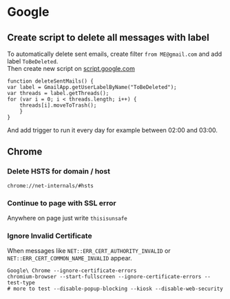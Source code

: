 # Google

## Create script to delete all messages with label

To automatically delete sent emails, create filter `from ME@gmail.com` and add label `ToBeDeleted`.  
Then create new script on [script.google.com](https://script.google.com)

    function deleteSentMails() {
    var label = GmailApp.getUserLabelByName("ToBeDeleted");  
    var threads = label.getThreads();  
    for (var i = 0; i < threads.length; i++) {  
        threads[i].moveToTrash();
        } 
    }

And add trigger to run it every day for example between 02:00 and 03:00.

## Chrome

### Delete HSTS for domain / host

`chrome://net-internals/#hsts`

### Continue to page with SSL error

Anywhere on page just write `thisisunsafe`

### Ignore Invalid Certificate

When messages like `NET::ERR_CERT_AUTHORITY_INVALID` or `NET::ERR_CERT_COMMON_NAME_INVALID` appear.

    Google\ Chrome --ignore-certificate-errors
    chromium-browser --start-fullscreen --ignore-certificate-errors --test-type
    # more to test --disable-popup-blocking --kiosk --disable-web-security
